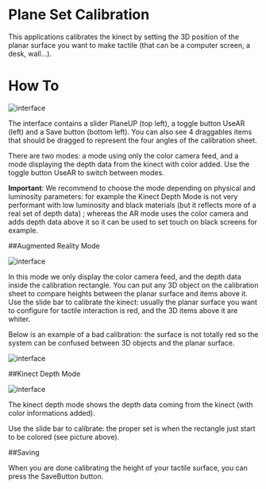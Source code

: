 # Plane Set Calibration

This applications calibrates the kinect by setting the 3D position of the planar surface you want to make tactile (that can be a computer screen, a desk, wall...).

# How To
![interface](https://github.com/potioc/Papart-examples/blob/master/papart-examples/DepthCamera/PlaneSetCalibration/planesetcalibration_interface.png)

The interface contains a slider PlaneUP (top left), a toggle button UseAR (left) and a Save button (bottom left).
You can also see 4 draggables items that should be dragged to represent the four angles of the calibration sheet.

There are two modes: a mode using only the color camera feed, and a mode displaying the depth data from the kinect with color added. Use the toggle button UseAR to switch between modes.

**Important**: We recommend to choose the mode depending on physical and luminosity parameters: for example the Kinect Depth Mode is not very performant with low luminosity and black materials (but it reflects more of a real set of depth data) ; whereas the AR mode uses the color camera and adds depth data above it so it can be used to set touch on black screens for example.

##Augmented Reality Mode 

![interface](https://github.com/potioc/Papart-examples/blob/master/papart-examples/DepthCamera/PlaneSetCalibration/planesetcalibration_ar.png)

In this mode we only display the color camera feed, and the depth data inside the calibration rectangle. You can put any 3D object on the calibration sheet to compare heights between the planar surface and items above it. 
Use the slide bar to calibrate the kinect: usually the planar surface you want to configure for tactile interaction is red, and the 3D items above it are whiter. 

Below is an example of a bad calibration: the surface is not totally red so the system can be confused between 3D objects and the planar surface.

![interface](https://github.com/potioc/Papart-examples/blob/master/papart-examples/DepthCamera/PlaneSetCalibration/planesetcalibration_ar_bad.png)


##Kinect Depth Mode

![interface](https://github.com/potioc/Papart-examples/blob/master/papart-examples/DepthCamera/PlaneSetCalibration/planesetcalibration_depth.png)

The kinect depth mode shows the depth data coming from the kinect (with color informations added).

Use the slide bar to calibrate: the proper set is when the rectangle just start to be colored (see picture above).

##Saving

When you are done calibrating the height of your tactile surface, you can press the SaveButton button.
